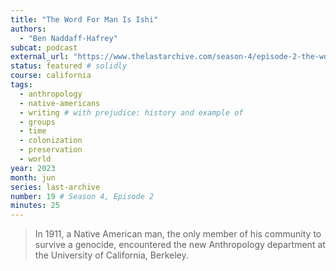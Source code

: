 ```yaml
---
title: "The Word For Man Is Ishi"
authors:
  - "Ben Naddaff-Hafrey"
subcat: podcast
external_url: "https://www.thelastarchive.com/season-4/episode-2-the-word-for-man-is-ishi"
status: featured # solidly
course: california
tags:
  - anthropology
  - native-americans
  - writing # with prejudice: history and example of
  - groups
  - time
  - colonization
  - preservation
  - world
year: 2023
month: jun
series: last-archive
number: 19 # Season 4, Episode 2
minutes: 25
---
```


> In 1911, a Native American man, the only member of his community to survive a genocide, encountered the new Anthropology department at the University of California, Berkeley.
